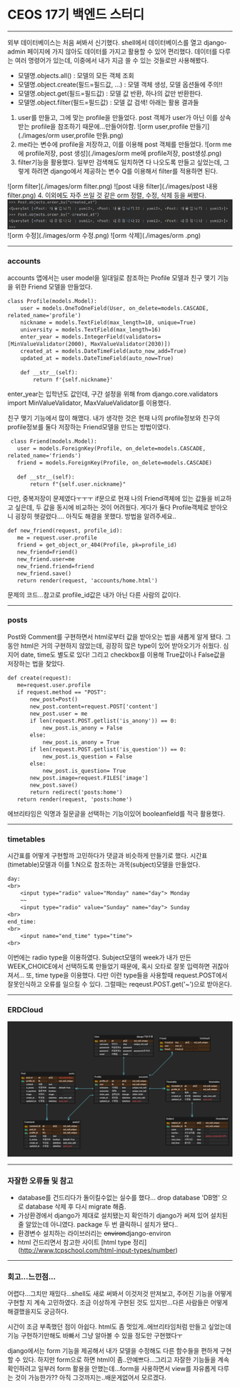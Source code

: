 # CEOS 17기 백엔드 스터디

---
외부 데이터베이스는 처음 써봐서 신기했다. shell에서 데이터베이스를 열고 django-admin 페이지에 가지 않아도 데이터를 가지고 활용할 수 있어 편리했다.
데이터를 다루는 여러 명령어가 있는데, 이중에서 내가 지금 쓸 수 있는 것들로만 사용해봤다.
- 모델명.objects.all() : 모델의 모든 객체 조회
- 모델명.object.create(필드=필드값, ...) : 모델 객체 생성, 모델 옵션들에 주의!!
- 모델명.object.get(필드=필드값) : 모델 값 반환, 하나의 값만 반환한다.
- 모델명.object.filter(필드=필드값) : 모델 값 검색!
아래는 활용 결과들
1. user를 만들고, 그에 맞는 profile을 만들었다. post 객체가 user가 아닌 이를 상속받는 profile을 참조하기 때문에...만들어야함.
![orm user,profile 만들기](./images/orm user,profile 만듥.png)
2. me라는 변수에 profile을 저장하고, 이를 이용해 post 객체를 만들었다.
![orm me에 profile저장, post 생성](./images/orm me에 profile저장, post생성.png)
3. filter기능을 활용했다. 일부만 검색해도 일치하면 다 나오도록 만들고 싶었는데, 그렇게 하려면 django에서 제공하는 변수 Q를 이용해서 filter를 적용하면 된다.

![orm filter](./images/orm filter.png)
![post 내용 filter](./images/post 내용 filter.png)
4. 이외에도 자주 쓰일 것 같은 orm 정렬, 수정, 삭제 등을 써봤다.
![orm정렬](./images/orm정렬.png)
![orm 수정](./images/orm 수정.png)
![orm 삭제](./images/orm .png)

---
### accounts
accounts 앱에서는 user model을 일대일로 참조하는 Profile 모델과 친구 맺기 기능을 위한 Friend 모델을 만들었다.
```
class Profile(models.Model):
    user = models.OneToOneField(User, on_delete=models.CASCADE, related_name='profile')
    nickname = models.TextField(max_length=10, unique=True)
    university = models.TextField(max_length=16)
    enter_year = models.IntegerField(validators=[MinValueValidator(2000), MaxValueValidator(2030)])
    created_at = models.DateTimeField(auto_now_add=True)
    updated_at = models.DateTimeField(auto_now=True)

    def __str__(self):
        return f'{self.nickname}'
 ```
 enter_year는 입학년도 값인데, 구간 설정을 위해 from django.core.validators import MinValueValidator, MaxValueValidator를 이용했다.
 
 
 친구 맺기 기능에서 많이 해맸다. 내가 생각한 것은 현재 나의 profile정보와 친구의 profile정보를 둘다 저장하는 Friend모델을 만드는 방법이였다.
 ```
  class Friend(models.Model):
    user = models.ForeignKey(Profile, on_delete=models.CASCADE, related_name='friends')
    friend = models.ForeignKey(Profile, on_delete=models.CASCADE)

    def __str__(self):
        return f"{self.user.nickname}"
 ```
 다만, 중복저장이 문제였다ㅜㅜㅜ
 if문으로 현재 나의 Friend객체에 있는 값들을 비교하고 싶은데, 두 값을 동시에 비교하는 것이 어려웠다. 게다가 둘다 Profile객체로 받아오니 굉장히 헷갈렸다....
 아직도 해결을 못했다. 방법을 알려주세요..
 ```
 def new_friend(request, profile_id):
    me = request.user.profile
    friend = get_object_or_404(Profile, pk=profile_id)
    new_friend=Friend()
    new_friend.user=me
    new_friend.friend=friend
    new_friend.save()
    return render(request, 'accounts/home.html')
 ```
 문제의 코드...참고로 profile_id값은 내가 아닌 다른 사람의 값이다.
 
 ---
 ### posts
 Post와 Comment를 구현하면서 html로부터 값을 받아오는 법을 새롭게 알게 됐다.
 그동안 html은 거의 구현하지 않았는데, 굉장히 많은 type이 있어 받아오기가 쉬웠다. 심지어 date, time도 별도로 있다! 
 그리고 checkbox를 이용해 True값이나 False값을 저장하는 법을 찾았다. 
 ```
 def create(request):
    me=request.user.profile
    if request.method == "POST":
        new_post=Post()
        new_post.content=request.POST['content']
        new_post.user = me
        if len(request.POST.getlist('is_anony')) == 0:
            new_post.is_anony = False
        else:
            new_post.is_anony = True
        if len(request.POST.getlist('is_question')) == 0:
            new_post.is_question = False
        else:
            new_post.is_question= True
        new_post.image=request.FILES['image']
        new_post.save()
        return redirect('posts:home')
    return render(request, 'posts:home')
```
에브리타임은 익명과 질문글을 선택하는 기능이있어 booleanfield를 적극 활용했다.

---
### timetables
시간표를 어떻게 구현할까 고민하다가 댓글과 비슷하게 만들기로 했다.
시간표(timetable)모델과 이를 1:N으로 참조하는 과목(subject)모델을 만들었다.
```
day:
<br>
    <input type="radio" value="Monday" name="day"> Monday
    ~~
    <input type="radio" value="Sunday" name="day"> Sunday
<br>
end_time:
<br>
    <input name="end_time" type="time">
<br>
```
 이번에는 radio type을 이용하였다. Subject모델의 week가 내가 만든 WEEK_CHOICE에서 선택하도록 만들었기 때문에, 혹시 오타로 잘못 입력하면 귀찮아져서...
 또, time type을 이용했다. 다만 이런 type들을 사용할때 request.POST에서 잘못인식하고 오류를 일으킬 수 있다. 그럴때는 reqeust.POST.get('~')으로 받아온다.
 
 ---
 ### ERDCloud
 ![erd](./images/erd.png)

 ---
 ### 자잘한 오류들 및 참고
 - database를 건드리다가 돌이킬수없는 실수를 했다...
 drop database 'DB명' 으로 database 삭제 후 다시 migrate 해줌.
 - 가상환경에서 django가 제대로 설치됐는지 확인하기
 django가 써져 있어 설치된 줄 알았는데 아니였다. package 두 번 클릭하니 설치가 됐다..
 - 환경변수 설치하는 라이브러리는 ~~environ~~django-environ
 - html 건드리면서 참고한 사이트
 [html type 정리] (http://www.tcpschool.com/html-input-types/number)
 
 ---
 ### 회고...느낀점...
 어렵다...그치만 재밌다...shell도 새로 써봐서 이것저것 만져보고, 주어진 기능을 어떻게 구현할 지 계속 고민하였다. 조금 이상하게 구현된 것도 있지만...다른 사람들은 어떻게 해결했을지도 궁금하다. 
 
 시간이 조금 부족했던 점이 아쉽다. html도 좀 멋있게..에브리타임처럼 만들고 싶었는데 기능 구현하기만해도 바빠서 그냥 알아볼 수 있을 정도만 구현했다ㅜ
 
 django에서는 form 기능을 제공해서 내가 모델을 수정해도 다른 함수들을 편하게 구현할 수 있다. 하지만 form으로 하면 html이 좀..안예쁘다...그리고 자잘한 기능들을 계속확인하려고 일부러 form 활용을 안했는데...form을 사용하면서 view를 자유롭게 다루는 것이 가능한가?? 아직 그것까지는..배운게없어서 모르겠다.

 
 
 

